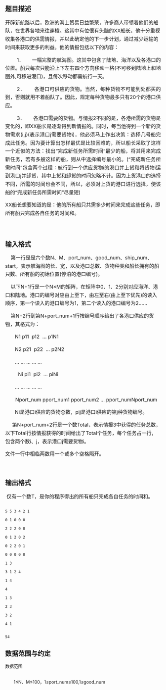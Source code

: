 ## 题目描述

<div align="center"></div>
<div style="line-height: 20pt">
 <span style="font-size: 12pt">开辟新航路以后，欧洲的海上贸易日益繁荣，许多商人带领着他们的船队，在世界各地来往穿梭。这其中有位很有头脑的</span><span style="font-size: 12pt">XX</span><span style="font-size: 12pt">船长，他十分重视收集各港口的供需情报，并以此确定他的下一步计划，通过减少运输的时间来获取更多的利益。他的情报包括以下的内容：</span>
</div>
<div style="text-justify: inter-ideograph; text-indent: 1cm; line-height: 20pt; text-align: justify">
 <span style="font-size: 12pt">1．<span style="font: 7pt 'Times New Roman'">           </span></span><span style="font-size: 12pt">一幅完整的航海图。这其中包含了陆地、海洋以及各港口的位置。船只每次只能沿上下左右四个方向移动一格</span><span style="font-size: 12pt">(</span><span style="font-size: 12pt">不可移到陆地上和地图外</span><span style="font-size: 12pt">,</span><span style="font-size: 12pt">可移进港口</span><span style="font-size: 12pt">)</span><span style="font-size: 12pt">，且每次移动都需航行一天。</span>
</div>
<div style="text-justify: inter-ideograph; text-indent: 1cm; line-height: 20pt; text-align: justify">
 <span style="font-size: 12pt">2．<span style="font: 7pt 'Times New Roman'">           </span></span><span style="font-size: 12pt">各港口可供应的货物。当然，每种货物不可能到处都买的到，否则就用不着船队了。因此，规定每种货物最多只有</span><span style="font-size: 12pt">20</span><span style="font-size: 12pt">个的港口供应。</span>
</div>
<div style="text-justify: inter-ideograph; text-indent: 1cm; line-height: 20pt; text-align: justify">
 <span style="font-size: 12pt">3．<span style="font: 7pt 'Times New Roman'">           </span></span><span style="font-size: 12pt">各港口需要的货物。与情报</span><span style="font-size: 12pt">2</span><span style="font-size: 12pt">不同的是，各港所需的货物是变化的，即</span><span style="font-size: 12pt">XX</span><span style="font-size: 12pt">船长是逐渐得到新情报的。同时，每当他得到一个新的货物需求</span><span style="font-size: 12pt">(i,j)(</span><span style="font-size: 12pt">表示港口</span><span style="font-size: 12pt">j</span><span style="font-size: 12pt">需要货物</span><span style="font-size: 12pt">i)</span><span style="font-size: 12pt">，他必须马上作出决策：选择几号船完成此任务。因为要计算出怎样最优是比较困难的，所以船长采取了这样一个近似的方法：找出“完成新任务所需时间”最少的船，将其用来完成新任务，若有多艘这样的船，则从中选择编号最小的。</span><span style="font-size: 12pt">(</span><span style="font-size: 12pt">“完成新任务所需时间”包含两个过程：航行到一个供应货物</span><span style="font-size: 12pt">i</span><span style="font-size: 12pt">的港口并上货和将货物</span><span style="font-size: 12pt">i</span><span style="font-size: 12pt">运到港口</span><span style="font-size: 12pt">j</span><span style="font-size: 12pt">并卸货，其中上货和卸货的时间忽略不计。因为上货港口的选择不同，所需的时间也会不同，所以，必须对上货的港口进行选择，使该船的“完成新任务所需时间”尽量短</span><span style="font-size: 12pt">)</span>
</div>
<div style="line-height: 20pt">
 <span style="font-size: 12pt">XX</span><span style="font-size: 12pt">船长想要知道的是：他的所有船只共需多少时间来完成这些任务，即所有船只完成各自任务的时间和。</span>
</div>
<div style="line-height: 20pt">
 <b> </b>
</div>

## 输入格式

<div style="line-height: 20pt">
 <span style="font-size: 12pt">    </span><span style="font-size: 12pt">第一行是是六个数</span><span style="font-size: 12pt">N</span><span style="font-size: 12pt">、</span><span style="font-size: 12pt">M</span><span style="font-size: 12pt">、</span><span style="font-size: 12pt">port_num</span><span style="font-size: 12pt">、</span><span style="font-size: 12pt">good_num</span><span style="font-size: 12pt">、</span><span style="font-size: 12pt">ship_num</span><span style="font-size: 12pt">、</span><span style="font-size: 12pt">start</span><span style="font-size: 12pt">，表示航海图的长、宽，以及港口总数、货物种类和船长拥有的船只数、所有船的初始位置</span><span style="font-size: 12pt">(</span><span style="font-size: 12pt">停泊的港口编号</span><span style="font-size: 12pt">)</span><span style="font-size: 12pt">。</span>
</div>
<div style="line-height: 20pt">
 <span style="font-size: 12pt">    </span><span style="font-size: 12pt">以下</span><span style="font-size: 12pt">N+1</span><span style="font-size: 12pt">行是一个</span><span style="font-size: 12pt">N×M</span><span style="font-size: 12pt">的矩阵，在矩阵中</span><span style="font-size: 12pt">0</span><span style="font-size: 12pt">、</span><span style="font-size: 12pt">1</span><span style="font-size: 12pt">、</span><span style="font-size: 12pt">2</span><span style="font-size: 12pt">分别对应海洋、港口和陆地。港口的编号对应由上至下，由左至右</span><span style="font-size: 12pt">(</span><span style="font-size: 12pt">由上至下优先</span><span style="font-size: 12pt">)</span><span style="font-size: 12pt">的读入顺序，第一个读入的港口编号为</span><span style="font-size: 12pt">1</span><span style="font-size: 12pt">，第二个读入的港口编号为</span><span style="font-size: 12pt">2</span><span style="font-size: 12pt">……</span>
</div>
<div style="line-height: 20pt">
 <span style="font-size: 12pt">    </span><span style="font-size: 12pt">第</span><span style="font-size: 12pt">N+2</span><span style="font-size: 12pt">行到第</span><span style="font-size: 12pt">N+port_num+1</span><span style="font-size: 12pt">行按编号顺序给出了各港口供应的货物，其格式为：</span>
</div>
<div style="line-height: 20pt">
 <span style="font-size: 12pt">       N1 p11  p12  … p1N1</span>
</div>
<div style="line-height: 20pt">
 <span style="font-size: 12pt">       N2 p21  p22  … p2N2</span>
</div>
<div style="line-height: 20pt">
 <span style="font-size: 12pt">       … … … … …</span>
</div>
<div style="text-indent: 21.25pt; line-height: 20pt">
 <span style="font-size: 12pt">   Ni pi1  pi2  … piNi</span>
</div>
<div style="line-height: 20pt">
 <span style="font-size: 12pt">       … … … … …</span>
</div>
<div style="text-indent: 21.25pt; line-height: 20pt">
 <span style="font-size: 12pt"> Nport_num pport_num1 pport_num2 … pport_numNport_num</span>
</div>
<div style="line-height: 20pt">
 <span style="font-size: 12pt">       Ni</span><span style="font-size: 12pt">是港口</span><span style="font-size: 12pt">i</span><span style="font-size: 12pt">供应的货物总数，</span><span style="font-size: 12pt">pij</span><span style="font-size: 12pt">是港口</span><span style="font-size: 12pt">i</span><span style="font-size: 12pt">供应的第</span><span style="font-size: 12pt">j</span><span style="font-size: 12pt">种货物编号。</span>
</div>
<div style="line-height: 20pt">
 <span style="font-size: 12pt">     </span><span style="font-size: 12pt">第</span><span style="font-size: 12pt">N+port_num+2</span><span style="font-size: 12pt">行是一个数</span><span style="font-size: 12pt">Total</span><span style="font-size: 12pt">，表示情报</span><span style="font-size: 12pt">3</span><span style="font-size: 12pt">中获得的任务总数，以下</span><span style="font-size: 12pt">Total</span><span style="font-size: 12pt">行按情报获得的时间给出了</span><span style="font-size: 12pt">Total</span><span style="font-size: 12pt">个任务，每个任务占一行，包含两个数</span><span style="font-size: 12pt">i</span><span style="font-size: 12pt">、</span><span style="font-size: 12pt">j</span><span style="font-size: 12pt">，表示港口</span><span style="font-size: 12pt">j</span><span style="font-size: 12pt">需要货物</span><span style="font-size: 12pt">i</span><span style="font-size: 12pt">。</span>
</div>
<div style="line-height: 20pt">
 <span style="font-size: 12pt">文件一行中相临两数用一个或多个空格隔开。</span>
</div>
<div style="line-height: 15pt">
 <b> </b>
</div>

## 输出格式

<div style="line-height: 20pt">
 <span style="font-size: 12pt"> </span><span style="font-size: 12pt">仅有一个数</span><span style="font-size: 12pt">T</span><span style="font-size: 12pt">，是你的程序得出的所有船只完成各自任务的时间和。</span>
</div>

```input1
5 5 3 4 2 1
0 1 0 0 0
2 2 2 0 0
0 1 2 0 2
0 2 2 0 1
0 0 0 0 0
1 3
3 1 2 4
1 4
4
1 3
2 3
3 2
4 1
```
```output1
54
```
## 数据范围与约定

<p>数据范围<br><br>
         1≤N、M≤100，1≤port_num≤100,1≤good_num</p>

